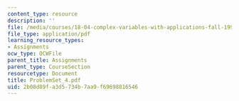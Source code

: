 ```yaml
---
content_type: resource
description: ''
file: /media/courses/18-04-complex-variables-with-applications-fall-1999/2b08d89fa3d5734b7aa9f69698816546_ProblemSet_4.pdf
file_type: application/pdf
learning_resource_types:
- Assignments
ocw_type: OCWFile
parent_title: Assignments
parent_type: CourseSection
resourcetype: Document
title: ProblemSet_4.pdf
uid: 2b08d89f-a3d5-734b-7aa9-f69698816546
---
```

